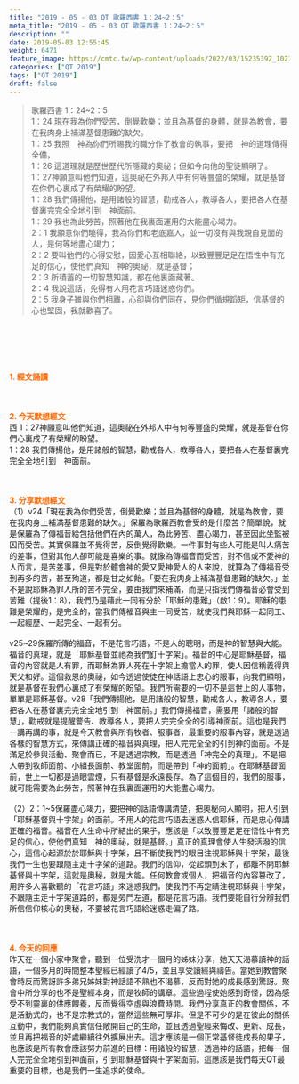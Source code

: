 ```yaml
---
title: "2019 - 05 - 03 QT 歌羅西書 1：24~2：5"
meta_title: "2019 - 05 - 03 QT 歌羅西書 1：24~2：5"
description: ""
date: 2019-05-03 12:55:45
weight: 6471
feature_image: https://cmtc.tw/wp-content/uploads/2022/03/15235392_10211799862337740_180693556567566654_o-1.webp
categories: ["QT 2019"]
tags: ["QT 2019"]
draft: false
---
```


<blockquote>歌羅西書 1：24~2：5<br />
1：24 現在我為你們受苦，倒覺歡樂；並且為基督的身體，就是為教會，要在我肉身上補滿基督患難的缺欠。<br />
1：25 我照　神為你們所賜我的職分作了教會的執事，要把　神的道理傳得全備，<br />
1：26 這道理就是歷世歷代所隱藏的奧祕；但如今向他的聖徒顯明了。<br />
1：27神願意叫他們知道，這奧祕在外邦人中有何等豐盛的榮耀，就是基督在你們心裏成了有榮耀的盼望。<br />
1：28 我們傳揚他，是用諸般的智慧，勸戒各人，教導各人，要把各人在基督裏完完全全地引到　神面前。<br />
1：29 我也為此勞苦，照著他在我裏面運用的大能盡心竭力。<br />
2：1 我願意你們曉得，我為你們和老底嘉人，並一切沒有與我親自見面的人，是何等地盡心竭力；<br />
2：2 要叫他們的心得安慰，因愛心互相聯絡，以致豐豐足足在悟性中有充足的信心，使他們真知　神的奧祕，就是基督；<br />
2：3 所積蓄的一切智慧知識，都在他裏面藏著。<br />
2：4 我說這話，免得有人用花言巧語迷惑你們。<br />
2：5 我身子雖與你們相離，心卻與你們同在，見你們循規蹈矩，信基督的心也堅固，我就歡喜了。</blockquote><br />
&nbsp;<br />
<br />
&nbsp;<br />
<br />
<span style="color: #ff6600;"><strong>1. </strong><strong>經文誦讀</strong></span><br />
<br />
<span style="color: #ff6600;"><strong> </strong></span><br />
<br />
<span style="color: #ff6600;"><strong>2. 今天默想</strong><strong>經文<br />
</strong></span>西 1：27神願意叫他們知道，這奧祕在外邦人中有何等豐盛的榮耀，就是基督在你們心裏成了有榮耀的盼望。<br />
1：28 我們傳揚他，是用諸般的智慧，勸戒各人，教導各人，要把各人在基督裏完完全全地引到　神面前。<br />
<br />
&nbsp;<br />
<br />
<span style="color: #ff6600;"><strong>3. 分享默想經文<br />
</strong></span>（1）v24「現在我為你們受苦，倒覺歡樂；並且為基督的身體，就是為教會，要在我肉身上補滿基督患難的缺欠。」保羅為歌羅西教會受的是什麼苦？簡單說，就是保羅為了傳福音給包括他們在內的萬人，為此勞苦、盡心竭力，甚至因此坐監被囚而受苦。其實保羅並不覺得苦，反倒覺得歡樂。一件事對有些人可能是叫人痛苦的差事，但對其他人卻可能是喜樂的事。就像為傳福音而受苦，對不信或不愛神的人而言，是苦差事，但是對於體會神的愛又愛神愛人的人來說，就算為了傳福音受到再多的苦，甚至殉道，都是甘之如飴。「要在我肉身上補滿基督患難的缺欠。」並不是說耶穌為罪人所的苦不完全，要由我們來補滿，而是只指我們傳福音必會受到苦難（提後1：8），我們乃是藉此一同有分於「耶穌的患難」（啟1：9）。耶穌的患難是榮耀的，是完全的，當我們傳福音與主一同受苦，就使我們與耶穌一起同工、一起經歷、一起完全、一起有分。<br />
<br />
v25~29保羅所傳的福音，不是花言巧語，不是人的聰明，而是神的智慧與大能。福音的真理，就是「耶穌基督並祂為我們釘十字架」。福音的中心是耶穌基督，福音的內容就是人有罪，而耶穌為罪人死在十字架上擔當人的罪，使人因信稱義得與天父和好。這個救恩的奧祕，如今透過使徒在神話語上忠心的服事，向我們顯明，就是基督在我們心裏成了有榮耀的盼望。我們所需要的一切不是這世上的人事物，單單是耶穌基督。v28「我們傳揚他，是用諸般的智慧，勸戒各人，教導各人，要把各人在基督裏完完全全地引到　神面前。」我們傳揚福音，需要用「諸般的智慧」，勸戒就是提醒警告、教導各人，要把人完完全全的引導神面前。這也是我們一講再講的事，就是今天教會與所有牧者、服事者，最重要的服事內容，就是透過各樣的智慧方式，來傳講正確的福音與真理，把人完完全全的引到神的面前。不是滿足於參與活動、聚會而已，不是透過宗教，而是透過「神完全的真理」。不是把人帶到牧師面前、小組長面前、教堂面前，而是帶到「神的面前」。在耶穌基督面前，世上一切都是過眼雲煙，只有基督是永遠長存。為了這個目的，我們的服事，就可能需要為此勞苦，照著神在我裏面運用的大能盡心竭力。<br />
<br />
（2）2：1~5保羅盡心竭力，要把神的話語傳講清楚，把奧秘向人顯明，把人引到「耶穌基督與十字架」的面前。不用人的花言巧語去迷惑人信耶穌，而是忠心傳講正確的福音。福音在人生命中所結出的果子，應該是「以致豐豐足足在悟性中有充足的信心，使他們真知　神的奧祕，就是基督。」真正的真理會使人生發活潑的信心，這信心起源於於耶穌與十字架，且不斷使我們的眼目注視耶穌與十字架，最後我們一生也要跟隨主走十字架的道路。我們的信仰，從起頭到末了，都離不開耶穌基督與十字架，這就是奧秘，就是大能。任何教會或個人，把福音的內容篡改了，用許多人喜歡聽的「花言巧語」來迷惑我們，使我們不再定睛注視耶穌與十字架，不跟隨主走十字架道路的，都是旁門左道，都是花言巧語。我們要能自行分辨我們所信信仰核心的奧秘，不要被花言巧語給迷惑走偏了路。<br />
<br />
&nbsp;<br />
<br />
<span style="color: #ff6600;"><strong>4. 今天的回應<br />
</strong></span>昨天在一個小家中聚會，聽到一位受洗才一個月的姊妹分享，她天天渴慕讀神的話語，一個多月的時間整本聖經已經讀了4/5，並且享受讀經與禱告。當她到教會聚會時反而驚訝許多弟兄姊妹對神話語不熟也不渴慕，反而對她的成長感到驚訝。聚會中所分享的也不是聖經本身，而是牧師的講章。這些過程使她感到奇怪，因為感受不到靈裏的供應餵養，反而覺得空虛與浪費時間。我們分享真正的教會關係，不是活動式的，也不是宗教式的，當然這些無可厚非。但是不可少的是在彼此的關係互動中，我們能夠真實信任敞開自己的生命，並且透過聖經來悔改、更新、成長，並且再把福音的好處繼續往外擴展出去。這才應該是一個正常基督徒成長的果子，也應該是所有教會應該努力前進的目標：用諸般的智慧，透過神的話語，把每一個人完完全全地引到神面前，引到耶穌基督與十字架面前。這應該是我們每天QT最重要的目標，也是我們一生追求的使命。
        
